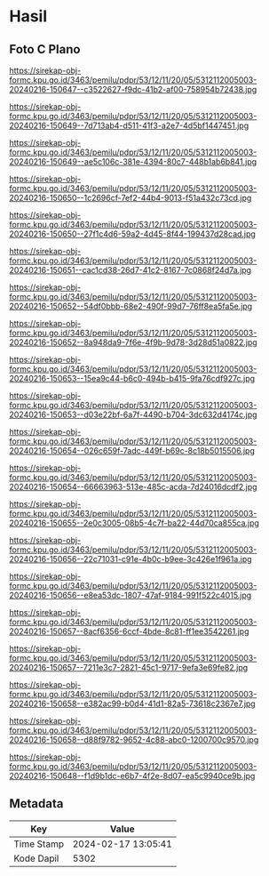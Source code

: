 # Hasil

## Foto C Plano

https://sirekap-obj-formc.kpu.go.id/3463/pemilu/pdpr/53/12/11/20/05/5312112005003-20240216-150647--c3522627-f9dc-41b2-af00-758954b72438.jpg

https://sirekap-obj-formc.kpu.go.id/3463/pemilu/pdpr/53/12/11/20/05/5312112005003-20240216-150649--7d713ab4-d511-41f3-a2e7-4d5bf1447451.jpg

https://sirekap-obj-formc.kpu.go.id/3463/pemilu/pdpr/53/12/11/20/05/5312112005003-20240216-150649--ae5c106c-381e-4394-80c7-448b1ab6b841.jpg

https://sirekap-obj-formc.kpu.go.id/3463/pemilu/pdpr/53/12/11/20/05/5312112005003-20240216-150650--1c2696cf-7ef2-44b4-9013-f51a432c73cd.jpg

https://sirekap-obj-formc.kpu.go.id/3463/pemilu/pdpr/53/12/11/20/05/5312112005003-20240216-150650--27f1c4d6-59a2-4d45-8f44-199437d28cad.jpg

https://sirekap-obj-formc.kpu.go.id/3463/pemilu/pdpr/53/12/11/20/05/5312112005003-20240216-150651--cac1cd38-26d7-41c2-8167-7c0868f24d7a.jpg

https://sirekap-obj-formc.kpu.go.id/3463/pemilu/pdpr/53/12/11/20/05/5312112005003-20240216-150652--54df0bbb-68e2-490f-99d7-76ff8ea5fa5e.jpg

https://sirekap-obj-formc.kpu.go.id/3463/pemilu/pdpr/53/12/11/20/05/5312112005003-20240216-150652--8a948da9-7f6e-4f9b-9d78-3d28d51a0822.jpg

https://sirekap-obj-formc.kpu.go.id/3463/pemilu/pdpr/53/12/11/20/05/5312112005003-20240216-150653--15ea9c44-b6c0-494b-b415-9fa76cdf927c.jpg

https://sirekap-obj-formc.kpu.go.id/3463/pemilu/pdpr/53/12/11/20/05/5312112005003-20240216-150653--d03e22bf-6a7f-4490-b704-3dc632d4174c.jpg

https://sirekap-obj-formc.kpu.go.id/3463/pemilu/pdpr/53/12/11/20/05/5312112005003-20240216-150654--026c659f-7adc-449f-b69c-8c18b5015506.jpg

https://sirekap-obj-formc.kpu.go.id/3463/pemilu/pdpr/53/12/11/20/05/5312112005003-20240216-150654--66663963-513e-485c-acda-7d24016dcdf2.jpg

https://sirekap-obj-formc.kpu.go.id/3463/pemilu/pdpr/53/12/11/20/05/5312112005003-20240216-150655--2e0c3005-08b5-4c7f-ba22-44d70ca855ca.jpg

https://sirekap-obj-formc.kpu.go.id/3463/pemilu/pdpr/53/12/11/20/05/5312112005003-20240216-150656--22c71031-c91e-4b0c-b9ee-3c426e1f961a.jpg

https://sirekap-obj-formc.kpu.go.id/3463/pemilu/pdpr/53/12/11/20/05/5312112005003-20240216-150656--e8ea53dc-1807-47af-9184-991f522c4015.jpg

https://sirekap-obj-formc.kpu.go.id/3463/pemilu/pdpr/53/12/11/20/05/5312112005003-20240216-150657--8acf6356-6ccf-4bde-8c81-ff1ee3542261.jpg

https://sirekap-obj-formc.kpu.go.id/3463/pemilu/pdpr/53/12/11/20/05/5312112005003-20240216-150657--7211e3c7-2821-45c1-9717-9efa3e69fe82.jpg

https://sirekap-obj-formc.kpu.go.id/3463/pemilu/pdpr/53/12/11/20/05/5312112005003-20240216-150658--e382ac99-b0d4-41d1-82a5-73618c2367e7.jpg

https://sirekap-obj-formc.kpu.go.id/3463/pemilu/pdpr/53/12/11/20/05/5312112005003-20240216-150658--d88f9782-9652-4c88-abc0-1200700c9570.jpg

https://sirekap-obj-formc.kpu.go.id/3463/pemilu/pdpr/53/12/11/20/05/5312112005003-20240216-150648--f1d9b1dc-e6b7-4f2e-8d07-ea5c9940ce9b.jpg


## Metadata

| Key        | Value               |
| ---------- | ------------------- |
| Time Stamp | 2024-02-17 13:05:41 |
| Kode Dapil | 5302                |




